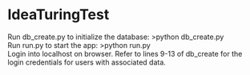 # IdeaTuringTest

Run db_create.py to initialize the database: >python db_create.py  
Run run.py to start the app: >python run.py  
Login into localhost on browser. Refer to lines 9-13 of db_create for the login credentials for users with associated data.  